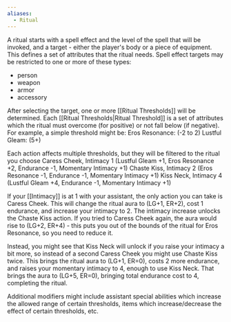 ```yaml
---
aliases:
  - Ritual
---
```

A ritual starts with a spell effect and the level of the spell that will be invoked, and a target - either the player's body or a piece of equipment. This defines a set of attributes that the ritual needs. Spell effect targets may be restricted to one or more of these types:
- person
- weapon
- armor
- accessory

After selecting the target, one or more [[Ritual Thresholds]] will be determined. Each [[Ritual Thresholds|Ritual Threshold]] is a set of attributes which the ritual must overcome (for positive) or not fall below (if negative). For example, a simple threshold might be:
Eros Resonance: (-2 to 2)
Lustful Gleam: (5+)

Each action affects multiple thresholds, but they will be filtered to the ritual you choose
Caress Cheek, Intimacy 1 (Lustful Gleam +1, Eros Resonance +2, Endurance -1, Momentary Intimacy +1)
Chaste Kiss, Intimacy 2 (Eros Resonance -1, Endurance -1, Momentary Intimacy +1)
Kiss Neck, Intimacy 4 (Lustful Gleam +4, Endurance -1, Momentary Intimacy +1)

If your [[Intimacy]] is at 1 with your assistant, the only action you can take is Caress Cheek. This will change the ritual aura to (LG+1, ER+2), cost 1 endurance, and increase your intimacy to 2. The intimacy increase unlocks the Chaste Kiss action. If you tried to Caress Cheek again, the aura would rise to (LG+2, ER+4) - this puts you out of the bounds of the ritual for Eros Resonance, so you need to reduce it. 

Instead, you might see that Kiss Neck will unlock if you raise your intimacy a bit more, so instead of a second Caress Cheek you might use Chaste Kiss twice. This brings the ritual aura to (LG+1, ER=0), costs 2 more endurance, and raises your momentary intimacy to 4, enough to use Kiss Neck. That brings the aura to (LG+5, ER=0), bringing total endurance cost to 4, completing the ritual.

Additional modifiers might include assistant special abilities which increase the allowed range of certain thresholds, items which increase/decrease the effect of certain thresholds, etc.